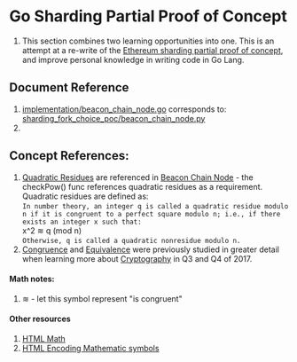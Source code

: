 # Go Sharding Partial Proof of Concept

1. This section combines two learning opportunities into one. This is an attempt at a re-write of the [Ethereum sharding partial proof of concept](https://github.com/ethereum/research/tree/master/sharding_fork_choice_poc), and improve personal knowledge in writing code in Go Lang.

## Document Reference
1. [implementation/beacon_chain_node.go](./main/implementation/beacon_chain_node.go) corresponds to: [sharding_fork_choice_poc/beacon_chain_node.py](https://github.com/ethereum/research/blob/master/sharding_fork_choice_poc/beacon_chain_node.py)
2.
## Concept References:
1. [Quadratic Residues](https://en.wikipedia.org/wiki/Quadratic_residue) are referenced in [Beacon Chain Node](./main/implementation/beacon_chain_node.go) - the checkPow() func references quadratic residues as a requirement. Quadratic residues are defined as:  
`In number theory, an integer q is called a quadratic residue modulo n if it is congruent to a perfect square modulo n; i.e., if there exists an integer x such that:`  
x^2 &#8779; q (mod n)  
`Otherwise, q is called a quadratic nonresidue modulo n.`
  1. [Congruence](https://github.com/cybervoid/Cryptography/blob/master/CryptographyCsharp/CryptographyCsharp/Concepts/Congruence.cs) and [Equivalence](https://github.com/cybervoid/Cryptography/blob/master/CryptographyCsharp/CryptographyCsharp/Concepts/Equivalence.cs) were previously studied in greater detail when learning more about [Cryptography](https://github.com/cybervoid/Cryptography/) in Q3 and Q4 of 2017.

#### Math notes:
1. &#8779; - let this symbol represent "is congruent"


#### Other resources
1. [HTML Math](https://www.w3.org/MarkUp/html3/maths.html)
2. [HTML Encoding Mathematic symbols](https://www.w3schools.com/charsets/ref_utf_math.asp)
